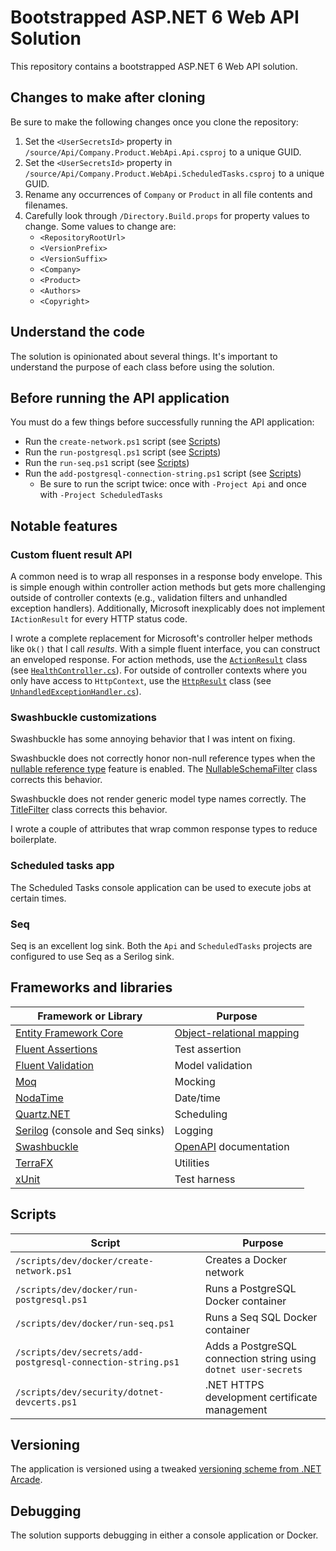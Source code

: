 # Bootstrapped ASP.NET 6 Web API Solution

This repository contains a bootstrapped ASP.NET 6 Web API solution.

## Changes to make after cloning

Be sure to make the following changes once you clone the repository:

1. Set the `<UserSecretsId>` property in `/source/Api/Company.Product.WebApi.Api.csproj` to a unique GUID.
2. Set the `<UserSecretsId>` property in `/source/Api/Company.Product.WebApi.ScheduledTasks.csproj` to a unique GUID.
3. Rename any occurrences of `Company` or `Product` in all file contents and filenames.
4. Carefully look through `/Directory.Build.props` for property values to change. Some values to change are:
    - `<RepositoryRootUrl>`
    - `<VersionPrefix>`
    - `<VersionSuffix>`
    - `<Company>`
    - `<Product>`
    - `<Authors>`
    - `<Copyright>`

## Understand the code

The solution is opinionated about several things. It's important to understand the purpose of each class before using the solution.

## Before running the API application

You must do a few things before successfully running the API application:

- Run the `create-network.ps1` script (see [Scripts](#scripts))
- Run the `run-postgresql.ps1` script (see [Scripts](#scripts))
- Run the `run-seq.ps1` script (see [Scripts](#scripts))
- Run the `add-postgresql-connection-string.ps1` script (see [Scripts](#scripts))
  - Be sure to run the script twice: once with `-Project Api` and once with `-Project ScheduledTasks`

## Notable features

### Custom fluent result API

A common need is to wrap all responses in a response body envelope. This is simple enough within controller action methods but gets more challenging outside of controller contexts (e.g., validation filters and unhandled exception handlers). Additionally, Microsoft inexplicably does not implement `IActionResult` for every HTTP status code.

I wrote a complete replacement for Microsoft's controller helper methods like `Ok()` that I call _results_. With a simple fluent interface, you can construct an enveloped response. For action methods, use the [`ActionResult`](source/Api/Results/ActionResult.cs) class (see [`HealthController.cs`](source/Api/Controllers/Health/HealthController.cs)). For outside of controller contexts where you only have access to `HttpContext`, use the [`HttpResult`](source/Api/Results/HttpResult.cs) class (see [`UnhandledExceptionHandler.cs`](source/Api/ExceptionHandlers/UnhandledExceptionHandler.cs)).

### Swashbuckle customizations

Swashbuckle has some annoying behavior that I was intent on fixing.

Swashbuckle does not correctly honor non-null reference types when the [nullable reference type](https://docs.microsoft.com/en-us/dotnet/csharp/nullable-references) feature is enabled. The [NullableSchemaFilter](source/Api/Swashbuckle/NullableSchemaFilter.cs) class corrects this behavior.

Swashbuckle does not render generic model type names correctly. The [TitleFilter](source/Api/Swashbuckle/TitleFilter.cs) class corrects this behavior.

I wrote a couple of attributes that wrap common response types to reduce boilerplate.

### Scheduled tasks app

The Scheduled Tasks console application can be used to execute jobs at certain times.

### Seq

Seq is an excellent log sink. Both the `Api` and `ScheduledTasks` projects are configured to use Seq as a Serilog sink.

## Frameworks and libraries

| Framework or Library | Purpose |
| -------------------- | ------- |
| [Entity Framework Core](https://docs.microsoft.com/en-us/ef/core/) | [Object-relational mapping](https://en.wikipedia.org/wiki/Object%E2%80%93relational_mapping)
| [Fluent Assertions](https://fluentassertions.com/) | Test assertion |
| [Fluent Validation](https://fluentvalidation.net/) | Model validation |
| [Moq](https://github.com/moq/moq) | Mocking |
| [NodaTime](https://nodatime.org/) | Date/time |
| [Quartz.NET](https://www.quartz-scheduler.net/) | Scheduling |
| [Serilog](https://serilog.net/) (console and Seq sinks) | Logging |
| [Swashbuckle](https://docs.microsoft.com/en-us/aspnet/core/tutorials/getting-started-with-swashbuckle?view=aspnetcore-6.0&tabs=visual-studio) | [OpenAPI](https://swagger.io/) documentation |
| [TerraFX](https://github.com/terrafx/terrafx) | Utilities |
| [xUnit](https://xunit.net/) | Test harness |

## Scripts

| Script | Purpose |
| ------ | ------- |
| `/scripts/dev/docker/create-network.ps1` | Creates a Docker network |
| `/scripts/dev/docker/run-postgresql.ps1` | Runs a PostgreSQL Docker container |
| `/scripts/dev/docker/run-seq.ps1` | Runs a Seq SQL Docker container |
| `/scripts/dev/secrets/add-postgresql-connection-string.ps1` | Adds a PostgreSQL connection string using `dotnet user-secrets` |
| `/scripts/dev/security/dotnet-devcerts.ps1` | .NET HTTPS development certificate management |

## Versioning

The application is versioned using a tweaked [versioning scheme from .NET Arcade](https://github.com/dotnet/arcade/blob/main/Documentation/CorePackages/Versioning.md).

## Debugging

The solution supports debugging in either a console application or Docker.

